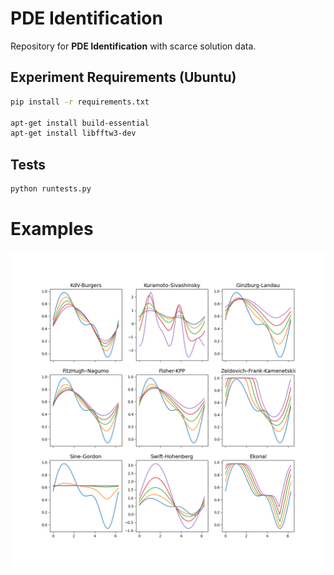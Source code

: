 # PDE Identification

Repository for **PDE Identification** with scarce solution data.  

## Experiment Requirements (Ubuntu)
```bash
pip install -r requirements.txt

apt-get install build-essential
apt-get install libfftw3-dev
```

## Tests
```bash
python runtests.py
```

# Examples

![Example Solutions](docs/example.png)

